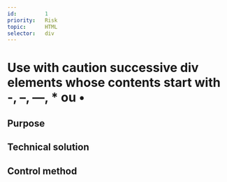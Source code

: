 ```yaml
---
id:         1
priority:   Risk
topic:      HTML
selector:   div
---
```


# Use with caution successive div elements whose contents start with -, –, —, * ou •

## Purpose

## Technical solution

## Control method
